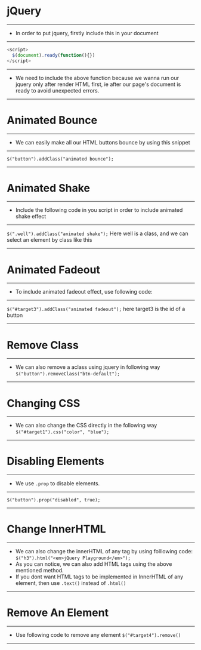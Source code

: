 # jQuery

<hr>

- In order to put jquery, firstly include this in your document

<hr>

```js
<script>
  $(document).ready(function(){})
</script>
```

<hr>

- We need to include the above function because we wanna run our jquery only after render HTML first, ie after our page's document is ready to avoid unexpected errors.

<hr>

# Animated Bounce

<hr>

- We can easily make all our HTML buttons bounce by using this snippet

<hr>

`$("button").addClass("animated bounce");`

<hr>

# Animated Shake

<hr>

- Include the following code in you script in order to include animated shake effect

<hr>

`$(".well").addClass("animated shake");` Here well is a class, and we can select an element by class like this

<hr>

# Animated Fadeout

<hr>

- To include animated fadeout effect, use following code:

<hr>

`$("#target3").addClass("animated fadeout");` here target3 is the id of a button

<hr>

# Remove Class

<hr>

- We can also remove a aclass using jquery in following way `$("button").removeClass("btn-default");`

<hr>

# Changing CSS

<hr>

- We can also change the CSS directly in the following way `$("#target1").css("color", "blue");`

<hr>

# Disabling Elements

<hr>

- We use `.prop` to disable elements.

<hr>

`$("button").prop("disabled", true);`

<hr>

# Change InnerHTML

<hr>

- We can also change the innerHTML of any tag by using folllowing code: `$("h3").html("<em>jQuery Playground</em>");`
- As you can notice, we can also add HTML tags using the above mentioned method.
- If you dont want HTML tags to be implemented in InnerHTML of any element, then use `.text()` instead of `.html()`

<hr>

# Remove An Element

<hr>

- Use following code to remove any element `$("#target4").remove()`

<hr>

